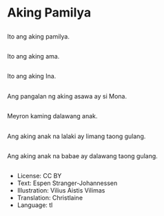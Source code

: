# Aking Pamilya

##
Ito ang aking pamilya.

##
Ito ang aking ama.

##
Ito ang aking Ina.

##
Ang pangalan ng aking asawa ay si Mona.

##
Meyron kaming dalawang anak.

##
Ang aking anak na lalaki ay limang taong gulang.

##
Ang aking anak na babae ay dalawang taong gulang.

##
* License: CC BY
* Text: Espen Stranger-Johannessen
* Illustration: Vilius Aistis Vilimas
* Translation: Christlaine
* Language: tl
